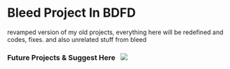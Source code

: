 # Bleed Project In BDFD
revamped version of my old projects, everything here will be redefined and codes, fixes. and also unrelated stuff from bleed

### Future Projects & Suggest Here&nbsp;&nbsp;&nbsp;[![](https://dcbadge.vercel.app/api/server/kXN4e4UAS7)](https://discord.com/invite/kXN4e4UAS7)


 
